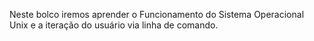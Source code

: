 Neste bolco iremos aprender o Funcionamento do Sistema Operacional Unix e a iteração do usuário via linha de comando.